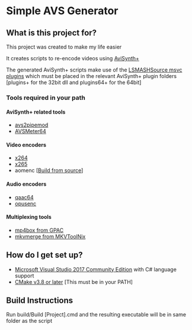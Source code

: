 # Simple AVS Generator #

## What is this project for? ##

This project was created to make my life easier

It creates scripts to re-encode videos using [AviSynth+](https://github.com/pinterf/AviSynthPlus/releases)

The generated AviSynth+ scripts make use of the [LSMASHSource msvc plugins](https://www.dropbox.com/sh/3i81ttxf028m1eh/AAABkQn4Y5w1k-toVhYLasmwa?dl=0) which must be placed in the relevant AviSynth+ plugin folders [plugins+ for the 32bit dll and plugins64+ for the 64bit]

### Tools required in your path ###

#### AviSynth+ related tools ####

* [avs2pipemod](https://github.com/chikuzen/avs2pipemod/releases)
* [AVSMeter64](https://www.videohelp.com/software/AVSMeter)

#### Video encoders ####

* [x264](https://download.videolan.org/pub/x264/binaries/)
* [x265](http://msystem.waw.pl/x265/)
* aomenc [[Build from source](https://aomedia.googlesource.com/aom/)]

#### Audio encoders ####

* [qaac64](https://github.com/nu774/qaac/releases)
* [opusenc](https://opus-codec.org/downloads/)

#### Multiplexing tools ####

* [mp4box from GPAC](https://gpac.wp.imt.fr/downloads/gpac-nightly-builds/)
* [mkvmerge from MKVToolNix](https://mkvtoolnix.download/downloads.html#windows)


## How do I get set up? ##

* [Microsoft Visual Studio 2017 Community Edition](https://visualstudio.microsoft.com/vs/community/) with C# language support
* [CMake v3.8 or later](https://cmake.org) [This must be in your PATH]

## Build Instructions ##

Run build/Build [Project].cmd and the resulting executable will be in same folder as the script